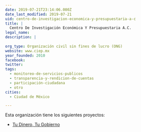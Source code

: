 ```yaml
---
date: 2019-07-21T23:14:06.000Z
date_last_modified: 2019-07-21
uid: centro-de-investigacion-economica-y-presupuestaria-a-c
title: |
  Centro De Investigación Económica Y Presupuestaria A.C.
legal_name: 
description: |
  
org_type: Organización civil sin fines de lucro (ONG)
website: www.ciep.mx
year_founded: 2010
facebook: 
twitter: 
tags:
  - monitoreo-de-servicios-publicos
  - transparencia-y-rendicion-de-cuentas
  - participación-ciudadana
  - otro
cities: 
  - Ciudad de México

---
```


Esta organización tiene los siguientes proyectos:

- [Tu Dinero, Tu Gobierno](/proyectos/tu-dinero-tu-gobierno)
